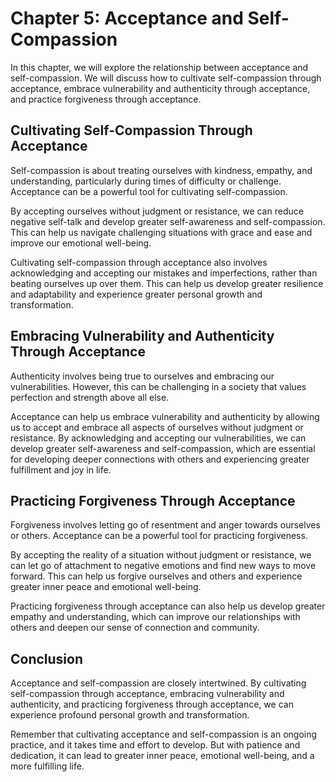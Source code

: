 Chapter 5: Acceptance and Self-Compassion
=========================================

In this chapter, we will explore the relationship between acceptance and self-compassion. We will discuss how to cultivate self-compassion through acceptance, embrace vulnerability and authenticity through acceptance, and practice forgiveness through acceptance.

Cultivating Self-Compassion Through Acceptance
----------------------------------------------

Self-compassion is about treating ourselves with kindness, empathy, and understanding, particularly during times of difficulty or challenge. Acceptance can be a powerful tool for cultivating self-compassion.

By accepting ourselves without judgment or resistance, we can reduce negative self-talk and develop greater self-awareness and self-compassion. This can help us navigate challenging situations with grace and ease and improve our emotional well-being.

Cultivating self-compassion through acceptance also involves acknowledging and accepting our mistakes and imperfections, rather than beating ourselves up over them. This can help us develop greater resilience and adaptability and experience greater personal growth and transformation.

Embracing Vulnerability and Authenticity Through Acceptance
-----------------------------------------------------------

Authenticity involves being true to ourselves and embracing our vulnerabilities. However, this can be challenging in a society that values perfection and strength above all else.

Acceptance can help us embrace vulnerability and authenticity by allowing us to accept and embrace all aspects of ourselves without judgment or resistance. By acknowledging and accepting our vulnerabilities, we can develop greater self-awareness and self-compassion, which are essential for developing deeper connections with others and experiencing greater fulfillment and joy in life.

Practicing Forgiveness Through Acceptance
-----------------------------------------

Forgiveness involves letting go of resentment and anger towards ourselves or others. Acceptance can be a powerful tool for practicing forgiveness.

By accepting the reality of a situation without judgment or resistance, we can let go of attachment to negative emotions and find new ways to move forward. This can help us forgive ourselves and others and experience greater inner peace and emotional well-being.

Practicing forgiveness through acceptance can also help us develop greater empathy and understanding, which can improve our relationships with others and deepen our sense of connection and community.

Conclusion
----------

Acceptance and self-compassion are closely intertwined. By cultivating self-compassion through acceptance, embracing vulnerability and authenticity, and practicing forgiveness through acceptance, we can experience profound personal growth and transformation.

Remember that cultivating acceptance and self-compassion is an ongoing practice, and it takes time and effort to develop. But with patience and dedication, it can lead to greater inner peace, emotional well-being, and a more fulfilling life.
